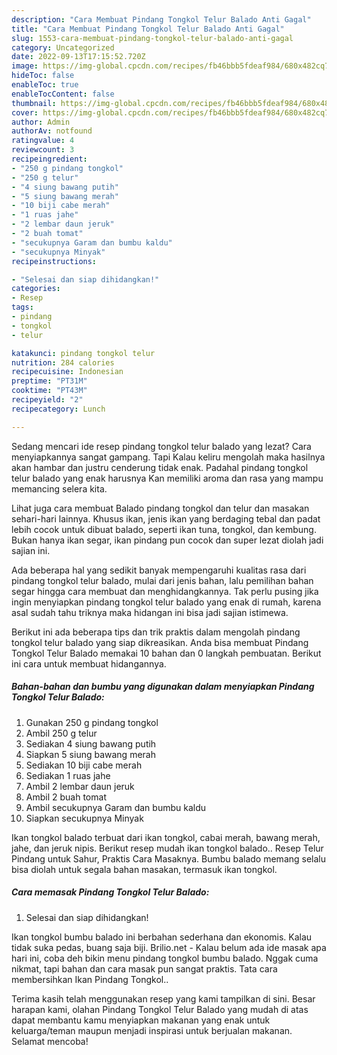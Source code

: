 ```yaml
---
description: "Cara Membuat Pindang Tongkol Telur Balado Anti Gagal"
title: "Cara Membuat Pindang Tongkol Telur Balado Anti Gagal"
slug: 1553-cara-membuat-pindang-tongkol-telur-balado-anti-gagal
category: Uncategorized
date: 2022-09-13T17:15:52.720Z
image: https://img-global.cpcdn.com/recipes/fb46bbb5fdeaf984/680x482cq70/pindang-tongkol-telur-balado-foto-resep-utama.jpg
hideToc: false
enableToc: true
enableTocContent: false
thumbnail: https://img-global.cpcdn.com/recipes/fb46bbb5fdeaf984/680x482cq70/pindang-tongkol-telur-balado-foto-resep-utama.jpg
cover: https://img-global.cpcdn.com/recipes/fb46bbb5fdeaf984/680x482cq70/pindang-tongkol-telur-balado-foto-resep-utama.jpg
author: Admin
authorAv: notfound
ratingvalue: 4
reviewcount: 3
recipeingredient:
- "250 g pindang tongkol"
- "250 g telur"
- "4 siung bawang putih"
- "5 siung bawang merah"
- "10 biji cabe merah"
- "1 ruas jahe"
- "2 lembar daun jeruk"
- "2 buah tomat"
- "secukupnya Garam dan bumbu kaldu"
- "secukupnya Minyak"
recipeinstructions:

- "Selesai dan siap dihidangkan!"
categories:
- Resep
tags:
- pindang
- tongkol
- telur

katakunci: pindang tongkol telur 
nutrition: 284 calories
recipecuisine: Indonesian
preptime: "PT31M"
cooktime: "PT43M"
recipeyield: "2"
recipecategory: Lunch

---
```



Sedang mencari ide resep pindang tongkol telur balado yang lezat? Cara menyiapkannya sangat gampang. Tapi Kalau keliru mengolah maka hasilnya akan hambar dan justru cenderung tidak enak. Padahal pindang tongkol telur balado yang enak harusnya Kan memiliki aroma dan rasa yang mampu memancing selera kita.


Lihat juga cara membuat Balado pindang tongkol dan telur dan masakan sehari-hari lainnya. Khusus ikan, jenis ikan yang berdaging tebal dan padat lebih cocok untuk dibuat balado, seperti ikan tuna, tongkol, dan kembung. Bukan hanya ikan segar, ikan pindang pun cocok dan super lezat diolah jadi sajian ini.

Ada beberapa hal yang sedikit banyak mempengaruhi kualitas rasa dari pindang tongkol telur balado, mulai dari jenis bahan, lalu pemilihan bahan segar hingga cara membuat dan menghidangkannya. Tak perlu pusing jika ingin menyiapkan pindang tongkol telur balado yang enak di rumah, karena asal sudah tahu triknya maka hidangan ini bisa jadi sajian istimewa.


Berikut ini ada beberapa tips dan trik praktis dalam mengolah pindang tongkol telur balado yang siap dikreasikan. Anda bisa membuat Pindang Tongkol Telur Balado memakai 10 bahan dan 0 langkah pembuatan. Berikut ini cara untuk membuat hidangannya.

<!--inarticleads1-->

##### Bahan-bahan dan bumbu yang digunakan dalam menyiapkan Pindang Tongkol Telur Balado:

1. Gunakan 250 g pindang tongkol
1. Ambil 250 g telur
1. Sediakan 4 siung bawang putih
1. Siapkan 5 siung bawang merah
1. Sediakan 10 biji cabe merah
1. Sediakan 1 ruas jahe
1. Ambil 2 lembar daun jeruk
1. Ambil 2 buah tomat
1. Ambil secukupnya Garam dan bumbu kaldu
1. Siapkan secukupnya Minyak


Ikan tongkol balado terbuat dari ikan tongkol, cabai merah, bawang merah, jahe, dan jeruk nipis. Berikut resep mudah ikan tongkol balado.. Resep Telur Pindang untuk Sahur, Praktis Cara Masaknya. Bumbu balado memang selalu bisa diolah untuk segala bahan masakan, termasuk ikan tongkol. 

<!--inarticleads2-->

##### Cara memasak Pindang Tongkol Telur Balado:


1. Selesai dan siap dihidangkan!

Ikan tongkol bumbu balado ini berbahan sederhana dan ekonomis. Kalau tidak suka pedas, buang saja biji. Brilio.net - Kalau belum ada ide masak apa hari ini, coba deh bikin menu pindang tongkol bumbu balado. Nggak cuma nikmat, tapi bahan dan cara masak pun sangat praktis. Tata cara membersihkan Ikan Pindang Tongkol.. 

Terima kasih telah menggunakan resep yang kami tampilkan di sini. Besar harapan kami, olahan Pindang Tongkol Telur Balado yang mudah di atas dapat membantu kamu menyiapkan makanan yang enak untuk keluarga/teman maupun menjadi inspirasi untuk berjualan makanan. Selamat mencoba!
